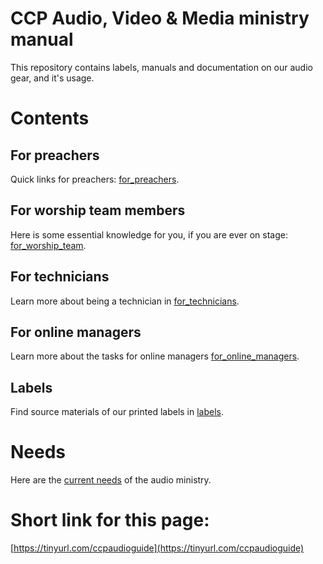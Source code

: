 # CCP Audio, Video & Media ministry manual

This repository contains labels, manuals and documentation on our audio gear, and it's usage.

# Contents

## For preachers

Quick links for preachers: [for_preachers](for_preachers). 

## For worship team members

Here is some essential knowledge for you, if you are ever on stage: [for_worship_team](for_worship_team). 

## For technicians

Learn more about being a technician in [for_technicians](for_technicians). 

## For online managers

Learn more about the tasks for online managers [for_online_managers](for_online_managers). 


## Labels

Find source materials of our printed labels in  [labels](labels).



# Needs
Here are the [current needs](needs.md) of the audio ministry.


# Short link for this page:
[https://tinyurl.com/ccpaudioguide](https://tinyurl.com/ccpaudioguide)
